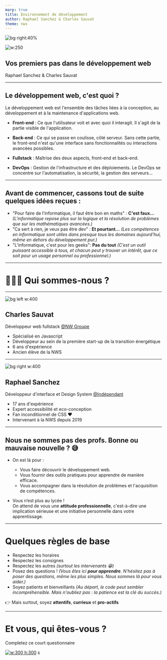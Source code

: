 ```yaml
---
marp: true
title: Environnement de développement
author: Raphael Sanchez & Charles Sauvat
theme: nws
---
```


<!-- Slide 01 -->
<!-- _class: cover -->
<!-- _paginate: false -->

![bg right:40%](../../assets/vscode-screen.png)

![w:250](../../assets/logo-nws.svg)

## Vos premiers pas dans le développement web

Raphael Sanchez & Charles Sauvat

---

## Le développement web, c'est quoi ?

Le développement web est l'ensemble des tâches liées à la conception, au développement et à la maintenance d'applications web.

- **Front-end** : Ce que l'utilisateur voit et avec quoi il interagit. Il s'agit de la partie visible de l'application.

- **Back-end** : Ce qui se passe en coulisse, côté serveur. Sans cette partie, le front-end n'est qu'une interface sans fonctionnalités ou interactions avancées possibles.

- **Fullstack** : Maîtrise des deux aspects, front-end et back-end.

- **DevOps** : Gestion de l'infrastructure et des déploiements. Le DevOps se concentre sur l'automatisation, la sécurité, la gestion des serveurs...

---

## Avant de commencer, cassons tout de suite quelques idées reçues :

- "Pour faire de l’informatique, il faut être bon en maths" : **C'est faux...**
  _(L'informatique repose plus sur la logique et la résolution de problèmes que sur les mathématiques avancées.)_
- "Ca sert à rien, je veux pas être dev" : **Et pourtant...**
  _(Les compétences en informatique sont utiles dans presque tous les domaines aujourd'hui, même en dehors du développement pur.)_
- "L'informatique, c'est pour les geeks": **Pas du tout**
  _(C’est un outil puissant accessible à tous, et chacun peut y trouver un intérêt, que ce soit pour un usage personnel ou professionnel.)_

---

<!-- _class: chapter -->

# 👨🏼‍💻 Qui sommes-nous ?

---

![bg left w:400](../../assets/charles.png)

## Charles Sauvat

Développeur web fullstack
[@NW Groupe](https://www.nw-groupe.com/)

<!-- TODO: a compléter par Charles -->

- Spécialisé en Javascript
- Développeur au sein de la première start-up de la transition énergétique
- 6 ans d'expérience
- Ancien élève de la NWS

---

![bg right w:400](../../assets/raphael.png)

## Raphael Sanchez

Développeur d'interface et Design System [@Indépendant](https://raphaelsanchez.design)

- 17 ans d'expérience
- Expert accessibilité et eco-conception
- Fan inconditionnel de CSS ♥️
- Intervenant à la NWS depuis 2019

---

## Nous ne sommes pas des profs. Bonne ou mauvaise nouvelle ? 😅

- On est là pour :

  - Vous faire découvrir le développement web.
  - Vous fournir des outils pratiques pour apprendre de manière efficace.
  - Vous accompagner dans la résolution de problèmes et l'acquisition de compétences.

- Vous n’est plus au lycée !  
  On attend de vous une **attitude professionnelle**, c'est-à-dire une implication sérieuse et une initiative personnelle dans votre apprentissage.

---

# Quelques règles de base

- Respectez les horaires
- Respectez les consignes
- Respectez les autres _(surtout les intervenants 😁)_
- Posez des questions !
  _(Vous êtes ici **pour apprendre**. N'hésitez pas à poser des questions, même les plus simples. Nous sommes là pour vous aider.)_
- Soyez patients et bienveillants
  _(Au départ, le code peut sembler incompréhensible. Mais n'oubliez pas : la patience est la clé du succès.)_

👉 Mais surtout, soyez **attentifs**, **currieux** et **pro-actifs**

---

<!-- _class: chapter -->

# Et vous, qui êtes-vous ?

Completez ce court questionnaire

[![w:300 h:300](../../assets/faisons-connaissance-qr-code.svg)](https://forms.gle/dVCjh71J5prcFGFx8)
s
